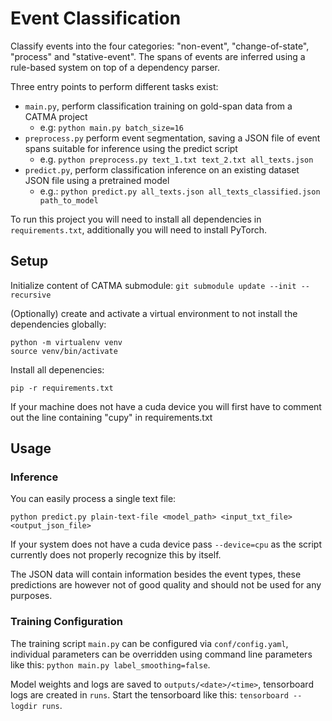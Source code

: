 # Event Classification
Classify events into the four categories: "non-event", "change-of-state", "process" and "stative-event".
The spans of events are inferred using a rule-based system on top of a dependency parser.

Three entry points to perform different tasks exist:
* `main.py`, perform classification training on gold-span data from a CATMA project
    * e.g: `python main.py batch_size=16`
* `preprocess.py` perform event segmentation, saving a JSON file of event spans suitable for inference using the predict script
    * e.g. `python preprocess.py text_1.txt text_2.txt all_texts.json`
* `predict.py`, perform classification inference on an existing dataset JSON file using a pretrained model
    * e.g.: `python predict.py all_texts.json all_texts_classified.json path_to_model`

To run this project you will need to install all dependencies in `requirements.txt`, additionally you will need to install PyTorch.

## Setup

Initialize content of CATMA submodule: `git submodule update --init --recursive`

(Optionally) create and activate a virtual environment to not install the dependencies globally:
```
python -m virtualenv venv
source venv/bin/activate
```

Install all depenencies:
```
pip -r requirements.txt
```

If your machine does not have a cuda device you will first have to comment out the line containing "cupy" in requirements.txt

## Usage

### Inference
You can easily process a single text file:
```
python predict.py plain-text-file <model_path> <input_txt_file> <output_json_file>
```

If your system does not have a cuda device pass `--device=cpu` as the script currently does not properly recognize this by itself.

The JSON data will contain information besides the event types, these predictions are however not of good quality and should not be used for any purposes.


### Training Configuration

The training script `main.py` can be configured via `conf/config.yaml`,
individual parameters can be overridden using command line parameters like this: `python main.py label_smoothing=false`.

Model weights and logs are saved to `outputs/<date>/<time>`, tensorboard logs are created in `runs`.
Start the tensorboard like this: `tensorboard --logdir runs`.

